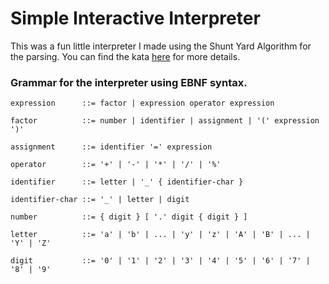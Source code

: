 # Simple Interactive Interpreter

This was a fun little interpreter I made using the Shunt Yard Algorithm for the parsing. You can find the kata [here](https://www.codewars.com/kata/53005a7b26d12be55c000243/train/javascript) for more details.


 ### Grammar for the interpreter using EBNF syntax.
 
`expression      ::= factor | expression operator expression`

`factor          ::= number | identifier | assignment | '(' expression ')'`

`assignment      ::= identifier '=' expression`

`operator        ::= '+' | '-' | '*' | '/' | '%'`

`identifier      ::= letter | '_' { identifier-char }`

`identifier-char ::= '_' | letter | digit`

`number          ::= { digit } [ '.' digit { digit } ]`

`letter          ::= 'a' | 'b' | ... | 'y' | 'z' | 'A' | 'B' | ... | 'Y' | 'Z'`

`digit           ::= '0' | '1' | '2' | '3' | '4' | '5' | '6' | '7' | '8' | '9'`


